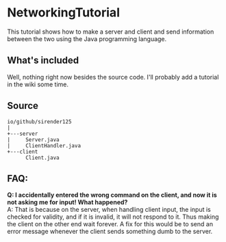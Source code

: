 # NetworkingTutorial
This tutorial shows how to make a server and client and send information between the two using the Java programming language.

## What's included
Well, nothing right now besides the source code. I'll probably add a tutorial in the wiki some time.

## Source
```
io/github/sirender125
|
+---server
|     Server.java
|     ClientHandler.java
+---client
      Client.java
```

## FAQ:
**Q: I accidentally entered the wrong command on the client, and now it is not asking me for input! What happened?**<br/>
A: That is because on the server, when handling client input, the input is checked for validity, and if it is invalid,
it will not respond to it. Thus making the client on the other end wait forever. A fix for this would be to send an error
message whenever the client sends something dumb to the server.
